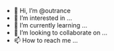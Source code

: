 - 👋 Hi, I’m @outrance
- 👀 I’m interested in ...
- 🌱 I’m currently learning ...
- 💞️ I’m looking to collaborate on ...
- 📫 How to reach me ...

<!---
outrance/outrance is a ✨ special ✨ repository because its `README.md` (this file) appears on your GitHub profile.
You can click the Preview link to take a look at your changes.
--->
